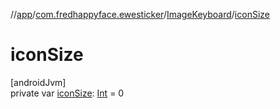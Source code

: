 //[app](../../../index.md)/[com.fredhappyface.ewesticker](../index.md)/[ImageKeyboard](index.md)/[iconSize](icon-size.md)

# iconSize

[androidJvm]\
private var [iconSize](icon-size.md): [Int](https://kotlinlang.org/api/latest/jvm/stdlib/kotlin/-int/index.html) = 0
